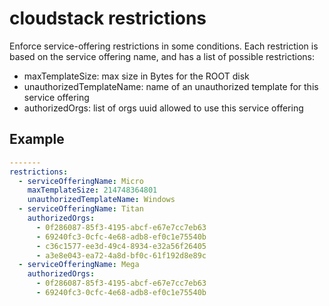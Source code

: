 cloudstack restrictions
=======================

Enforce service-offering restrictions in some conditions. Each restriction
is based on the service offering name, and has a list of possible
restrictions:

- maxTemplateSize: max size in Bytes for the ROOT disk
- unauthorizedTemplateName: name of an unauthorized template for this
service offering
- authorizedOrgs: list of orgs uuid allowed to use this service offering

Example
-------

```yaml
-------
restrictions:
  - serviceOfferingName: Micro
    maxTemplateSize: 214748364801
    unauthorizedTemplateName: Windows
  - serviceOfferingName: Titan
    authorizedOrgs:
      - 0f286087-85f3-4195-abcf-e67e7cc7eb63
      - 69240fc3-0cfc-4e68-adb8-ef0c1e75540b
      - c36c1577-ee3d-49c4-8934-e32a56f26405
      - a3e8e043-ea72-4a8d-bf0c-61f192d8e89c
  - serviceOfferingName: Mega
    authorizedOrgs:
      - 0f286087-85f3-4195-abcf-e67e7cc7eb63
      - 69240fc3-0cfc-4e68-adb8-ef0c1e75540b
```
